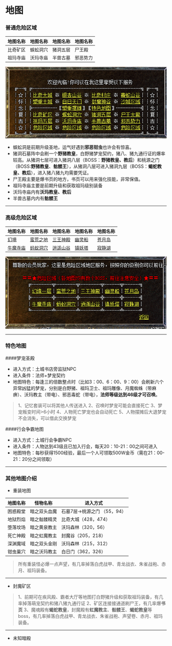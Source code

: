 # 地图


### 普通危险区域
| 地图名称 | 地图名称 | 地图名称 | 地图名称 | 
| --- | --- | --- | --- | 
|比奇矿区 | 蜈蚣洞穴| 猪洞五层 | 尸王殿|
|祖玛寺庙 | 沃玛寺庙| 半兽古墓 | 邪恶势力|
![](maps/危险区域1.png)

* 蜈蚣洞是前期升级圣地，运气好遇到**邪恶钳虫**也许会有惊喜。
* 猪洞石墓阵中会刷一个**野猪教皇**，白野猪梦宠契约，猪八、猪九通行证的爆率较高。从猪洞七层可进入猪洞八层（BOSS：**野猪教皇、教后**）和桃源之门（BOSS:**野猪教皇**、**骷髅王**），从猪洞八层可进入猪洞九层（BOSS：**蝎蛇教皇、教后**），进入猪八猪九均需要凭证。
* 尸王殿主要是爆书页的地方，书页可以用来强化技能，非常保值。
* 祖玛寺庙主要是前期升级和获取祖玛级别装备
* 沃玛寺庙内有**沃玛教皇、教后**
* 半兽古墓内内有**骷髅王**

-------


### 高级危险区域
| 地图名称 | 地图名称 | 地图名称 | 地图名称 | 地图名称 |
| --- | --- | --- | --- | --- |
|[幻境](幻境.html) | [蛮荒之地](蛮荒之地.html) | [三王神殿](三王神殿.html) | [幽灵船](幽灵船.html) | [苍月岛](苍月岛.html) |
| [牛魔寺庙](牛魔寺庙.html)| [蚂蚁洞穴](蚂蚁洞穴.html) | [逍遥山谷](逍遥山谷.html) | [镇妖塔](镇妖塔.html) | [寂静湖](寂静湖.html) |
![](maps/危险区域2.png)

-------


### 特色地图

####梦宠圣殿
* 进入方式：土城书店旁监狱NPC
* 进入条件：法师+梦宠契约
* 地图特色：每逢三的倍数整点时（比如3：00、6：00、9：00）会刷新六个异常凶猛的梦宠，分别是白野猪、祖玛卫士、祖玛雕像、月魔蜘蛛（带麻痹）、沃玛教主（带电）、邪恶毒蛇（带电），**法师等级达到46级才可召唤**。

> 1、记忆套装可以将其他人传送进入
> 2、召唤时梦宠可能会直接死亡
> 3、梦宠叛变时间>6小时
> 4、人物死亡梦宠也会自动死亡
> 5、人物摆摊后大退梦宠不会消失，可以借此交换梦宠

####行会争霸地图
* 进入方式：土城行会争霸NPC
* 进入条件：人物达到43级且已加入行会，每天20：10-21：00之间可进入
* 地图特色：每秒获得1500经验，最后一个人可领取500W金币（需在21：00-21：20分之间领取）


-------

### 其他地图介绍
* 重装地图

| 地图名称 | 怪物名称 | 进入方式 |
| --- | --- | --- | 
|困惑殿堂| 暗之双头血魔 | 石墓7层->桃源之门 （55，94）|
|地狱烈焰| 暗之骷髅精灵 | 比奇大城（428，474） |
|堕落坟场| 暗之黄泉教主 | 沃玛森林（320，56）|
|死亡神殿| 暗之虹魔教主 | 封魔谷（205，218）|
|深渊魔域| 暗之双头金刚 | 沃玛森林（215，312）|
|钳虫巢穴| 暗之沃玛教主 | 白日门（362，326）|

> 所有重装怪必爆一点声望，有几率掉落白虎战甲、青龙战衣、朱雀战袍、赤月、祖玛装备。

-------


* 封魔矿区

> 1、前期可在疾风殿、霸者大厅等地图打白野猪升级和获取祖玛装备，有几率掉落萌宠契约和猪八猪九通行证
> 2、矿区连接接通道刷尸王，有几率爆**书页**
> 3、魔魂殿有**蝎蛇教皇**，封魔殿有**虹魔教主**、**骷髅王**、**蝎蛇教皇**等boss，有几率掉落白虎战甲、青龙战衣、朱雀战袍、声望卷、赤月、祖玛装备。

-------

* 未知暗殿



















